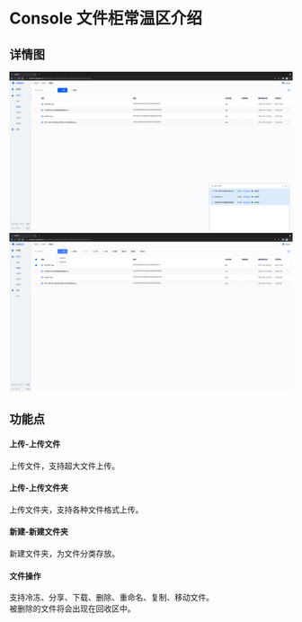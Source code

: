 # Console 文件柜常温区介绍

## 详情图

![hot](../_images/hot.png ':size=WIDTHxHEIGHT')
![hot-operator](../_images/hot-operator.png ':size=WIDTHxHEIGHT')

## 功能点

#### 上传-上传文件
上传文件，支持超大文件上传。

#### 上传-上传文件夹
上传文件夹，支持各种文件格式上传。

#### 新建-新建文件夹
新建文件夹，为文件分类存放。

#### 文件操作
支持冷冻、分享、下载、删除、重命名、复制、移动文件。\
被删除的文件将会出现在回收区中。